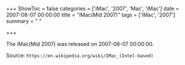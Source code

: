 +++
ShowToc = false
categories = ['iMac', '2007', 'Mac', 'iMac']
date = 2007-08-07 00:00:00
title = "iMac(Mid 2007)"
tags = ['iMac', '2007']
summary = " "

+++

The iMac(Mid 2007) was released on 2007-08-07 00:00:00.

Source: `https://en.wikipedia.org/wiki/IMac_(Intel-based)`


